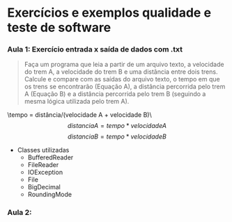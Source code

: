 # Exercícios e exemplos qualidade e teste de software

### Aula 1: Exercício entrada x saída de dados com .txt

> Faça um programa que leia a partir de um arquivo texto, a velocidade do trem A, a velocidade do trem B e uma distância entre dois trens. Calcule e compare com as saídas do arquivo texto, o tempo em que os trens se encontrarão (Equação A), a distância percorrida pelo trem A (Equação B) e a distância percorrida pelo trem B (seguindo a mesma lógica utilizada pelo trem A).

\\tempo = distância/(velocidade A + velocidade B)\\
$$distancia A = tempo * velocidade A$$
$$distancia B = tempo * velocidade B$$

* Classes utilizadas
  * BufferedReader
  * FileReader
  * IOException
  * File
  * BigDecimal
  * RoundingMode

### Aula 2:
